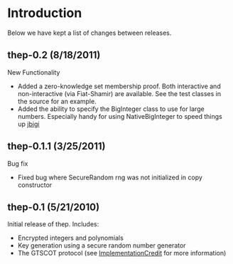 # Introduction #
Below we have kept a list of changes between releases.

## thep-0.2 (8/18/2011) ##
New Functionality
  * Added a zero-knowledge set membership proof. Both interactive and non-interactive (via Fiat-Shamir) are available. See the test classes in the source for an example.
  * Added the ability to specify the BigInteger class to use for large numbers. Especially handy for using NativeBigInteger to speed things up [jbigi](http://www.i2p2.de/jbigi.html)

## thep-0.1.1 (3/25/2011) ##
Bug fix
  * Fixed bug where SecureRandom rng was not initialized in copy constructor

## thep-0.1 (5/21/2010) ##
Initial release of thep. Includes:
  * Encrypted integers and polynomials
  * Key generation using a secure random number generator
  * The GTSCOT protocol (see [ImplementationCredit](ImplementationCredit.md) for more information)